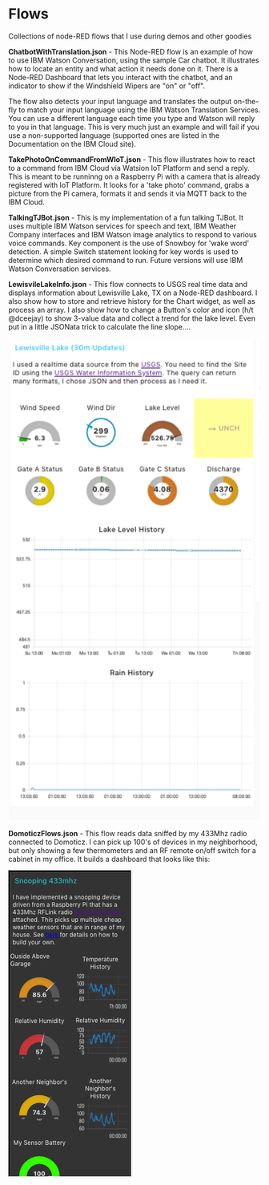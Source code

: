 # Flows
Collections of node-RED flows that I use during demos and other goodies
<p>
<b>ChatbotWithTranslation.json</b> - This Node-RED flow is an example of how to use IBM Watson Conversation, using the sample Car chatbot. It illustrates how to locate an entity and what action it needs done on it. There is a Node-RED Dashboard that lets you interact with the chatbot, and an indicator to show if the Windshield Wipers are "on" or "off". 
</p>
<p>
The flow also detects your input language and translates the output on-the-fly to match your input language using the IBM Watson Translation Services. You can use a different language each time you type and Watson will reply to you in that language. This is very much just an example and will fail if you use a non-supported language (supported ones are listed in the Documentation on the IBM Cloud site).
</p>
<p> 
<b>TakePhotoOnCommandFromWIoT.json</b> - This flow illustrates how to react to a command from IBM Cloud via Watsion IoT Platform and send a reply. This is meant to be runninng on a Raspberry Pi with a camera that is already registered with IoT Platform. It looks for a 'take photo' command, grabs a picture from the Pi camera, formats it and sends it via MQTT back to the IBM Cloud. 
</p>
<p>
<b>TalkingTJBot.json</b> - This is my implementation of a fun talking TJBot. It uses multiple IBM Watson services for speech and text, IBM Weather Company interfaces and IBM Watson image analytics to respond to various voice commands. Key component is the use of Snowboy for 'wake word' detection. A simple Switch statement looking for key words is used to determine which desired command to run. Future versions will use IBM Watson Conversation services. 
</p>
<p>
  <b>LewisvileLakeInfo.json</b> - This flow connects to USGS real time data and displays information about Lewisville Lake, TX on a Node-RED dashboard. I also show how to store and retrieve history for the Chart widget, as well as process an array. I also show how to change a Button's color and icon (h/t @dceejay) to show 3-value data and collect a trend for the lake level. Even put in a little JSONata trick to calculate the line slope.... 
  </p>
<img src=LakeDash.png>  
<p>
  <b>DomoticzFlows.json</b> - This flow reads data sniffed by my 433Mhz radio connected to Domoticz. I can pick up 100's of devices in my neighborhood, but only showing a few thermometers and an RF remote on/off switch for a cabinet in my office. It builds a dashboard that looks like this: 
  </p>
  <img src=DomoticzDashboard.png>
  
